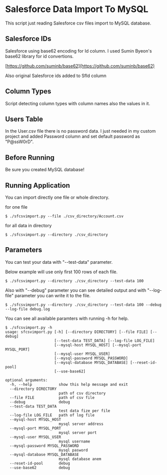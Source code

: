 # Salesforce Data Import To MySQL

This script just reading Salesforce csv files import to MySQL database.


## Salesforce IDs

Salesforce using base62 encoding for Id column. I used Sumin Byeon's base62 library for id convertions.

[https://github.com/suminb/base62](https://github.com/suminb/base62)

Also original Salesforce ids added to SfId column

## Column Types

Script detecting column types with column names also the values in it.

## Users Table

In the User.csv file there is no password data. I just needed in my custom project and added Password column and set default password as "P@ssW0rD".

## Before Running

Be sure you created MySQL database!

## Running Application

You can import directly one file or whole directory. 

for one file
~~~
$ ./sfcsvimport.py --file ./csv_directory/Account.csv 
~~~

for all data in directory
~~~
$ ./sfcsvimport.py --directory ./csv_directory
~~~

## Parameters

You can test your data with "--test-data" parameter.

Below example will use only first 100 rows of each file.

~~~
$ ./sfcsvimport.py --directory ./csv_directory --test-data 100
~~~

Also with "--debug" parameter you can see detailed output and with "--log-file" parameter you can write it to the file.

~~~
$ ./sfcsvimport.py --directory ./csv_directory --test-data 100 --debug --log-file debug.log
~~~

You can see all available paramters with running -h for help.

~~~
$ ./sfcsvimport.py -h
usage: sfcsvimport.py [-h] [--directory DIRECTORY] [--file FILE] [--debug]
                      [--test-data TEST_DATA] [--log-file LOG_FILE]
                      [--mysql-host MYSQL_HOST] [--mysql-port MYSQL_PORT]
                      [--mysql-user MYSQL_USER]
                      [--mysql-password MYSQL_PASSWORD]
                      [--mysql-database MYSQL_DATABASE] [--reset-id-pool]
                      [--use-base62]

optional arguments:
  -h, --help            show this help message and exit
  --directory DIRECTORY
                        path of csv directory
  --file FILE           path of csv file
  --debug               debug
  --test-data TEST_DATA
                        test data fize per file
  --log-file LOG_FILE   path of log file
  --mysql-host MYSQL_HOST
                        mysql server address
  --mysql-port MYSQL_PORT
                        mysql server port
  --mysql-user MYSQL_USER
                        mysql username
  --mysql-password MYSQL_PASSWORD
                        mysql pasword
  --mysql-database MYSQL_DATABASE
                        mysql database anem
  --reset-id-pool       debug
  --use-base62          debug
~~~